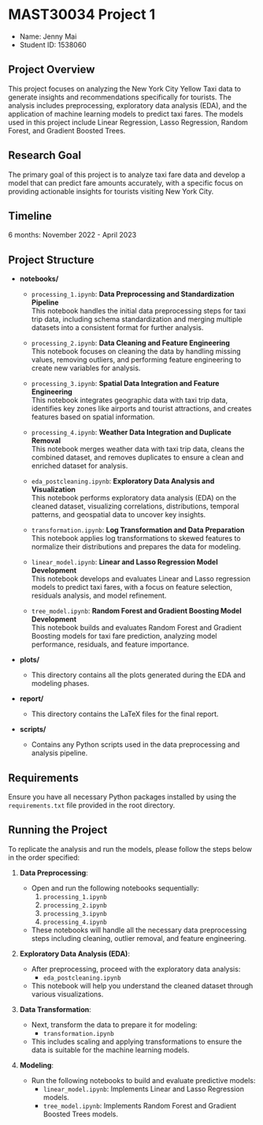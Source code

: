 # MAST30034 Project 1
- Name: Jenny Mai
- Student ID: 1538060

## Project Overview
This project focuses on analyzing the New York City Yellow Taxi data to generate insights and recommendations specifically for tourists. The analysis includes preprocessing, exploratory data analysis (EDA), and the application of machine learning models to predict taxi fares. The models used in this project include Linear Regression, Lasso Regression, Random Forest, and Gradient Boosted Trees.

## Research Goal
The primary goal of this project is to analyze taxi fare data and develop a model that can predict fare amounts accurately, with a specific focus on providing actionable insights for tourists visiting New York City.

## Timeline
6 months: November 2022 - April 2023

## Project Structure

- **notebooks/**
  - `processing_1.ipynb`: **Data Preprocessing and Standardization Pipeline**  
    This notebook handles the initial data preprocessing steps for taxi trip data, including schema standardization and merging multiple datasets into a consistent format for further analysis.
  
  - `processing_2.ipynb`: **Data Cleaning and Feature Engineering**  
    This notebook focuses on cleaning the data by handling missing values, removing outliers, and performing feature engineering to create new variables for analysis.
  
  - `processing_3.ipynb`: **Spatial Data Integration and Feature Engineering**  
    This notebook integrates geographic data with taxi trip data, identifies key zones like airports and tourist attractions, and creates features based on spatial information.
  
  - `processing_4.ipynb`: **Weather Data Integration and Duplicate Removal**  
    This notebook merges weather data with taxi trip data, cleans the combined dataset, and removes duplicates to ensure a clean and enriched dataset for analysis.
  
  - `eda_postcleaning.ipynb`: **Exploratory Data Analysis and Visualization**  
    This notebook performs exploratory data analysis (EDA) on the cleaned dataset, visualizing correlations, distributions, temporal patterns, and geospatial data to uncover key insights.
  
  - `transformation.ipynb`: **Log Transformation and Data Preparation**  
    This notebook applies log transformations to skewed features to normalize their distributions and prepares the data for modeling.
  
  - `linear_model.ipynb`: **Linear and Lasso Regression Model Development**  
    This notebook develops and evaluates Linear and Lasso regression models to predict taxi fares, with a focus on feature selection, residuals analysis, and model refinement.
  
  - `tree_model.ipynb`: **Random Forest and Gradient Boosting Model Development**  
    This notebook builds and evaluates Random Forest and Gradient Boosting models for taxi fare prediction, analyzing model performance, residuals, and feature importance.

- **plots/**
  - This directory contains all the plots generated during the EDA and modeling phases.

- **report/**
  - This directory contains the LaTeX files for the final report.

- **scripts/**
  - Contains any Python scripts used in the data preprocessing and analysis pipeline.

## Requirements
Ensure you have all necessary Python packages installed by using the `requirements.txt` file provided in the root directory.

## Running the Project

To replicate the analysis and run the models, please follow the steps below in the order specified:

1. **Data Preprocessing**:
   - Open and run the following notebooks sequentially:
     1. `processing_1.ipynb`
     2. `processing_2.ipynb`
     3. `processing_3.ipynb`
     4. `processing_4.ipynb`
   - These notebooks will handle all the necessary data preprocessing steps including cleaning, outlier removal, and feature engineering.

2. **Exploratory Data Analysis (EDA)**:
   - After preprocessing, proceed with the exploratory data analysis:
     - `eda_postcleaning.ipynb`
   - This notebook will help you understand the cleaned dataset through various visualizations.

3. **Data Transformation**:
   - Next, transform the data to prepare it for modeling:
     - `transformation.ipynb`
   - This includes scaling and applying transformations to ensure the data is suitable for the machine learning models.

4. **Modeling**:
   - Run the following notebooks to build and evaluate predictive models:
     - `linear_model.ipynb`: Implements Linear and Lasso Regression models.
     - `tree_model.ipynb`: Implements Random Forest and Gradient Boosted Trees models.